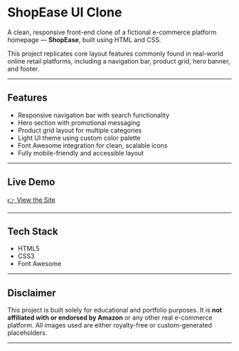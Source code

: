 # ShopEase UI Clone

A clean, responsive front-end clone of a fictional e-commerce platform homepage — **ShopEase**, built using HTML and CSS.

This project replicates core layout features commonly found in real-world online retail platforms, including a navigation bar, product grid, hero banner, and footer.

---

## Features

- Responsive navigation bar with search functionality
- Hero section with promotional messaging
- Product grid layout for multiple categories
- Light UI theme using custom color palette
- Font Awesome integration for clean, scalable icons
- Fully mobile-friendly and accessible layout

---

## Live Demo

[👉 View the Site](https://ra-tech.github.io/ShopEase/)  

---

## Tech Stack

- HTML5  
- CSS3  
- Font Awesome  

---

## Disclaimer

This project is built solely for educational and portfolio purposes. It is **not affiliated with or endorsed by Amazon** or any other real e-commerce platform. All images used are either royalty-free or custom-generated placeholders.

---
